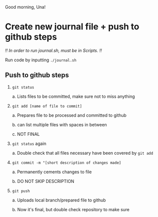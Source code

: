 Good morning, Una!

# Create new journal file + push to github steps

*!! In order to run journal.sh, must be in Scripts. !!*

Run code by inputting ```./journal.sh```

## Push to github steps

1. ```git status```

    a. Lists files to be committed, make sure not to miss anything

2. ```git add [name of file to commit]```

    a. Prepares file to be processed and committed to github
    
    b. can list multiple files with spaces in between

    c. NOT FINAL

3. ```git status``` again

    a. Double check that all files necessary have been covered by ```git add```

4.  ```git commit -m "[short description of changes made]```

    a. Permanently cements changes to file

    b. DO NOT SKIP DESCRIPTION

5. ```git push```

    a.  Uploads local branch/prepared file to github
    
    b. Now it's final, but double check repository to make sure